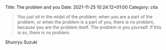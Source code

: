 Title: The problem and you
Date: 2021-11-25 10:24:12+01:00
Category: cita


> You just sit in the midst of the problem; when you are a part of the problem, or when the problem is a part of you, there is no problem, because you are the problem itself. The problem is you yourself. If this is so, there is no problem.

Shunryu Suzuki

